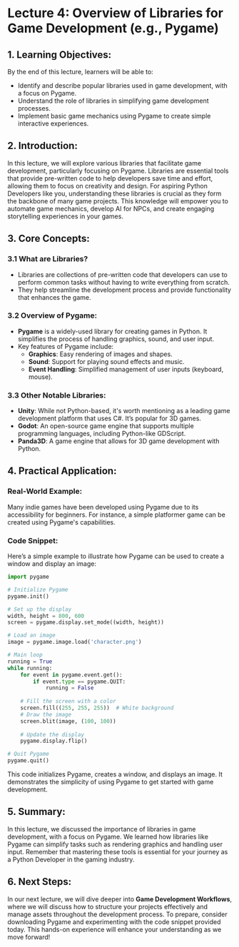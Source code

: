 # Lecture 4: Overview of Libraries for Game Development (e.g., Pygame)

## 1. Learning Objectives:
By the end of this lecture, learners will be able to:
- Identify and describe popular libraries used in game development, with a focus on Pygame.
- Understand the role of libraries in simplifying game development processes.
- Implement basic game mechanics using Pygame to create simple interactive experiences.

## 2. Introduction:
In this lecture, we will explore various libraries that facilitate game development, particularly focusing on Pygame. Libraries are essential tools that provide pre-written code to help developers save time and effort, allowing them to focus on creativity and design. For aspiring Python Developers like you, understanding these libraries is crucial as they form the backbone of many game projects. This knowledge will empower you to automate game mechanics, develop AI for NPCs, and create engaging storytelling experiences in your games.

## 3. Core Concepts:
### 3.1 What are Libraries?
- Libraries are collections of pre-written code that developers can use to perform common tasks without having to write everything from scratch.
- They help streamline the development process and provide functionality that enhances the game.

### 3.2 Overview of Pygame:
- **Pygame** is a widely-used library for creating games in Python. It simplifies the process of handling graphics, sound, and user input.
- Key features of Pygame include:
  - **Graphics**: Easy rendering of images and shapes.
  - **Sound**: Support for playing sound effects and music.
  - **Event Handling**: Simplified management of user inputs (keyboard, mouse).
  
### 3.3 Other Notable Libraries:
- **Unity**: While not Python-based, it's worth mentioning as a leading game development platform that uses C#. It’s popular for 3D games.
- **Godot**: An open-source game engine that supports multiple programming languages, including Python-like GDScript.
- **Panda3D**: A game engine that allows for 3D game development with Python.

## 4. Practical Application:
### Real-World Example:
Many indie games have been developed using Pygame due to its accessibility for beginners. For instance, a simple platformer game can be created using Pygame's capabilities.

### Code Snippet:
Here’s a simple example to illustrate how Pygame can be used to create a window and display an image:

```python
import pygame

# Initialize Pygame
pygame.init()

# Set up the display
width, height = 800, 600
screen = pygame.display.set_mode((width, height))

# Load an image
image = pygame.image.load('character.png')

# Main loop
running = True
while running:
    for event in pygame.event.get():
        if event.type == pygame.QUIT:
            running = False
            
    # Fill the screen with a color
    screen.fill((255, 255, 255))  # White background
    # Draw the image
    screen.blit(image, (100, 100))
    
    # Update the display
    pygame.display.flip()

# Quit Pygame
pygame.quit()
```
This code initializes Pygame, creates a window, and displays an image. It demonstrates the simplicity of using Pygame to get started with game development.

## 5. Summary:
In this lecture, we discussed the importance of libraries in game development, with a focus on Pygame. We learned how libraries like Pygame can simplify tasks such as rendering graphics and handling user input. Remember that mastering these tools is essential for your journey as a Python Developer in the gaming industry.

## 6. Next Steps:
In our next lecture, we will dive deeper into **Game Development Workflows**, where we will discuss how to structure your projects effectively and manage assets throughout the development process. To prepare, consider downloading Pygame and experimenting with the code snippet provided today. This hands-on experience will enhance your understanding as we move forward!